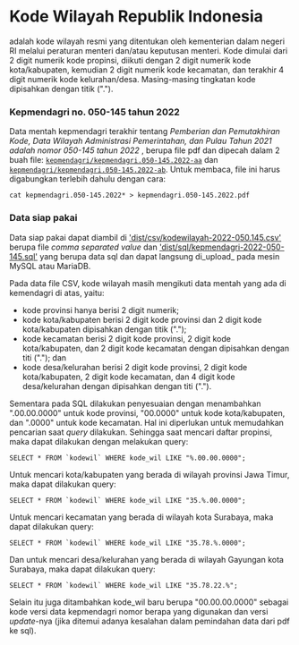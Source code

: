 # Kode Wilayah Republik Indonesia

adalah kode wilayah resmi yang ditentukan oleh kementerian dalam negeri RI melalui peraturan menteri dan/atau keputusan menteri. Kode dimulai dari 2 digit numerik kode propinsi, diikuti dengan 2 digit numerik kode kota/kabupaten, kemudian 2 digit numerik kode kecamatan, dan terakhir 4 digit numerik kode kelurahan/desa. Masing-masing tingkatan kode dipisahkan dengan titik (".").

### Kepmendagri no. 050-145 tahun 2022

Data mentah kepmendagri terakhir tentang _Pemberian dan Pemutakhiran Kode, Data Wilayah Administrasi Pemerintahan, dan Pulau Tahun 2021 adalah nomor 050-145 tahun 2022_ , berupa file pdf dan dipecah dalam 2 buah file: [`kepmendagri/kepmendagri.050-145.2022-aa`](kepmendagri/kepmendagri.050-145.2022-aa) dan [`kepmendagri/kepmendagri.050-145.2022-ab`](kepmendagri/kepmendagri.050-145.2022-ab). Untuk membaca, file ini harus digabungkan terlebih dahulu dengan cara:

    cat kepmendagri.050-145.2022* > kepmendagri.050-145.2022.pdf

### Data siap pakai

Data siap pakai dapat diambil di ['dist/csv/kodewilayah-2022-050.145.csv'](dist/csv/kodewilayah-2022-050.145.csv) berupa file _comma separated value_ dan ['dist/sql/kepmendagri-2022-050-145.sql'](dist/sql/kepmendagri-2022-050-145.sql) yang berupa data sql dan dapat langsung di_upload_ pada mesin MySQL atau MariaDB.

Pada data file CSV, kode wilayah masih mengikuti data mentah yang ada di kemendagri di atas, yaitu:
- kode provinsi hanya berisi 2 digit numerik; 
- kode kota/kabupaten berisi 2 digit kode provinsi dan 2 digit kode kota/kabupaten dipisahkan dengan titik ("."); 
- kode kecamatan berisi 2 digit kode provinsi, 2 digit kode kota/kabupaten, dan 2 digit kode kecamatan dengan dipisahkan dengan titi ("."); dan
- kode desa/kelurahan berisi 2 digit kode provinsi, 2 digit kode kota/kabupaten, 2 digit kode kecamatan, dan 4 digit kode desa/kelurahan dengan dipisahkan dengan titi (".").

Sementara pada SQL dilakukan penyesuaian dengan menambahkan ".00.00.0000" untuk kode provinsi, "00.0000" untuk kode kota/kabupaten, dan ".0000" untuk kode kecamatan. Hal ini diperlukan untuk memudahkan pencarian saat _query_ dilakukan. 
Sehingga saat mencari daftar propinsi, maka dapat dilakukan dengan melakukan query:

    SELECT * FROM `kodewil` WHERE kode_wil LIKE "%.00.00.0000";

Untuk mencari kota/kabupaten yang berada di wilayah provinsi Jawa Timur, maka dapat dilakukan query:

    SELECT * FROM `kodewil` WHERE kode_wil LIKE "35.%.00.0000";

Untuk mencari kecamatan yang berada di wilayah kota Surabaya, maka dapat dilakukan query:

    SELECT * FROM `kodewil` WHERE kode_wil LIKE "35.78.%.0000";

Dan untuk mencari desa/kelurahan yang berada di wilayah Gayungan kota Surabaya, maka dapat dilakukan query:

    SELECT * FROM `kodewil` WHERE kode_wil LIKE "35.78.22.%";

Selain itu juga ditambahkan kode_wil baru berupa "00.00.00.0000" sebagai kode versi data kepmendagri nomor berapa yang digunakan dan versi _update_-nya (jika ditemui adanya kesalahan dalam pemindahan data dari pdf ke sql).
